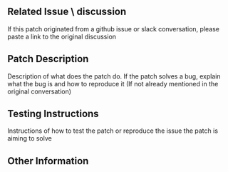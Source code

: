 ## Related Issue \ discussion
If this patch originated from a github issue or slack conversation, please paste a link to the original discussion<br/>

## Patch Description
Description of what does the patch do. If the patch solves a bug, explain what the bug is and how to reproduce it 
(If not already mentioned in the original conversation)<br/>

## Testing Instructions
Instructions of how to test the patch or reproduce the issue the patch is aiming to solve

## Other Information
